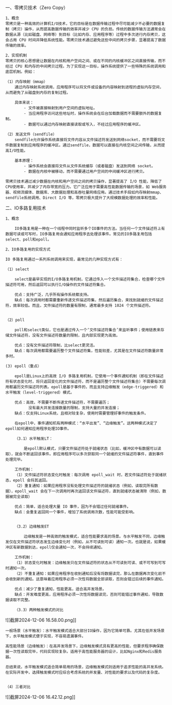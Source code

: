 
一、零拷贝技术（Zero Copy）

	1、概念
	零拷贝是一种高效的计算机I/O技术，它的目标是在数据传输过程中尽可能减少不必要的数据复制（拷贝）操作，从而提高数据传输的效率并减少 CPU 的负担。传统的数据传输方法通常会在数据从源（比如磁盘、网络等）到目标（比如内存、应用程序等）过程中多次进行内存拷贝，这会占用 CPU 时间并降低系统性能。零拷贝技术通过避免这些中间的拷贝步骤，显著提高了数据传输的效率。
	
	2、实现机制
	零拷贝的核心思想是让数据在内核和用户空间之间、或在不同的内核缓冲区之间直接传输，而不经过 CPU 和内存的中间拷贝过程。为了实现这一目标，操作系统提供了一些特殊的系统调用和底层机制。例如：
	
	（1）内存映射（mmap）
		通过内存映射系统调用，应用程序可以将文件或设备的内容映射到进程的虚拟内存空间，从而避免了从磁盘到内存的复制过程。
		
		具体来说：
			- 文件被直接映射到用户空间的虚拟地址。
			- 当应用程序访问这些地址时，操作系统会在后台加载数据而不需要额外的数据复制。
			- 数据可以通过内存映射直接读取或写入，不经过应用程序的缓冲区。
	
	（2）发送文件（sendfile）
		sendfile允许操作系统直接将文件内容从文件描述符发送到网络socket，而不需要将文件数据复制到应用程序的缓冲区。通过sendfile，数据可以直接在内核空间之间传输，从而提高I/O性能。

		基本原理：
			- 操作系统会直接将文件从文件系统缓存（或者磁盘）发送到网络 socket。
			- 数据在内核中被移动，而不需要通过用户空间的中间缓冲区进行拷贝。
	
	零拷贝技术通过减少数据在内核和用户空间之间的拷贝操作，显著提高了 I/O 性能，降低了CPU使用率，并减少了内存带宽的压力。它广泛应用于需要高性能数据传输的场景，如 Web服务器、视频流媒体、数据库、大数据处理和高吞吐量网络应用。通过技术手段如内存映射mmap、sendfile系统调用、Direct I/O 等，零拷贝极大提升了大规模数据处理的效率和性能。

二、IO多路复用技术

	1、概念

		IO多路复用是一种在一个线程中同时监听多个IO事件的方法。当任何一个文件描述符上有数据可读或可写时，IO多路复用会通知应用程序去处理该事件。常见的IO多路复用包括select、poll和epoll。

	2、IO多路复用的实现方式
		
	IO 多路复用通过一系列系统调用来实现，最常见的几种实现方式有：
	
	（1）select
	
		select是最早实现的I/O多路复用机制，它通过传入一个文件描述符集合，检查哪个文件描述符可用，然后返回可以执行I/O操作的文件描述符集合。
		
		优点：支持广泛，几乎所有操作系统都支持。
		缺点：每次调用时都需要重新传递文件描述符集，然后遍历集合，来找到就绪的文件描述符，效率较低。而且，文件描述符的数量有限制，通常最多支持 1024 个文件描述符。


	（2）poll
	
		poll和select类似，它也是通过传入一个‘文件描述符集合’来监听事件；使用链表来存储文件描述符，没有文件描述符数量的限制，且内部实现更为高效。

		优点：没有文件描述符限制，比select更灵活。
		缺点：每次调用都需要遍历整个文件描述符集，性能较差，尤其是在文件描述符数量非常多时。

	(3) epoll（重点）
		
		epoll是Linux上的高效 I/O 多路复用机制，它使用一个事件通知机制（即在文件描述符有状态变化时，将只返回变化的文件描述符，而不是遍历整个文件描述符集合）不需要每次调用都遍历文件描述符列表。epoll是基于事件的，而且支持边缘触发（edge-triggered）和水平触发（level-triggered）模式。

		优点：高效，不需要不断传递文件描述符，不需要遍历；
			  没有最大并发连接数量的限制，支持大量的并发连接；
		缺点：仅支持Linux系统，且相对较复杂，使用时需要管理好事件的触发条件。

		在epoll中，事件通知机有两种模式：“水平出发”、“边缘触发”。这两种模式决定了epoll如何通知应用程序处理IO事件。

		（3.1）水平触发LT：
		
			是epoll默认模式，只要文件描述符处于就绪状态（比如，缓冲区中有数据可以读取），就会不断返回该事件。即应用程序可以多次获取同一个就绪的文件描述符事件，直到事件处理完毕。
		
		工作机制：
		（1）文件描述符状态变化时触发：每次调用 epoll_wait 时，若文件描述符处于就绪状态，epoll 会将其返回。
		（2）重复通知：如果应用程序没有处理文件描述符的就绪状态（例如，读取完所有数据），epoll_wait 会在下一次调用时再次返回该文件描述符，直到就绪状态被清除（例如，数据被完全读取）

		优点：简单，适合处理大量 IO 事件，因为不会错过任何就绪事件。
		缺点：会重复返回同一个事件，增加了系统调用次数，性能可能受影响。


		（3.2）边缘触发ET
		
			边缘触发是一种高效的触发模式，适合性能要求高的场景。与水平触发不同，边缘触发仅在文件描述符状态发生边缘变化时（例如，从不可读到可读）通知一次。也就是说，如果缓冲区有新数据到达，epoll仅会通知一次，不会持续通知。

		工作机制：
		（1）状态变化时触发：边缘触发只在文件描述符的状态从不可读到可读、或不可写到可写时通知一次。
		（2）不重复通知：如果应用程序在收到通知后没有将数据读完，那么在数据再次变化前不会收到新的通知。这意味着应用程序必须一次性将数据全部读取，否则会错过后续的事件通知。

		优点：减少了重复通知，性能更高，适合高并发场景。
		缺点：开发难度更高，应用程序必须一次性将数据读完，否则可能错过事件通知，导致数据读取不完整。

		（3.3）两种触发模式的对比
	
![[截屏2024-12-06 16.58.00.png]]
	
	一般场景（水平触发）：水平触发模式适合大部分IO操作，因为它简单可靠。尤其在低并发场景下，水平触发模式便于实现，不容易遗漏事件。
	
	高性能场景（边缘触发）：在高并发场景下，边缘触发模式具有更高的性能，但要求程序确保数据一次性读取完毕，代码实现较复杂。适用于高性能服务器的设计，比如Nginx和Redis服务器。

	总结来说，水平触发模式适合简单易用的场景，边缘触发模式则适用于追求性能的高并发系统。在实际开发中，选择触发模式时应综合考虑系统的并发量、对性能的要求以及代码的复杂度。


	（4）三者对比
	
![[截屏2024-12-06 16.42.12.png]]